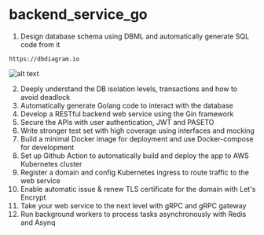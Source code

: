 # backend_service_go

1. Design database schema using DBML and automatically generate SQL code from it

`https://dbdiagram.io`

![alt text](/workspaces/backend_service_go/assets/schema_db.png)

2. Deeply understand the DB isolation levels, transactions and how to avoid deadlock
3. Automatically generate Golang code to interact with the database
4. Develop a RESTful backend web service using the Gin framework
5. Secure the APIs with user authentication, JWT and PASETO
6. Write stronger test set with high coverage using interfaces and mocking
7. Build a minimal Docker image for deployment and use Docker-compose for development
8. Set up Github Action to automatically build and deploy the app to AWS Kubernetes cluster
9. Register a domain and config Kubernetes ingress to route traffic to the web service
10. Enable automatic issue & renew TLS certificate for the domain with Let's Encrypt
11. Take your web service to the next level with gRPC and gRPC gateway
12. Run background workers to process tasks asynchronously with Redis and Asynq
